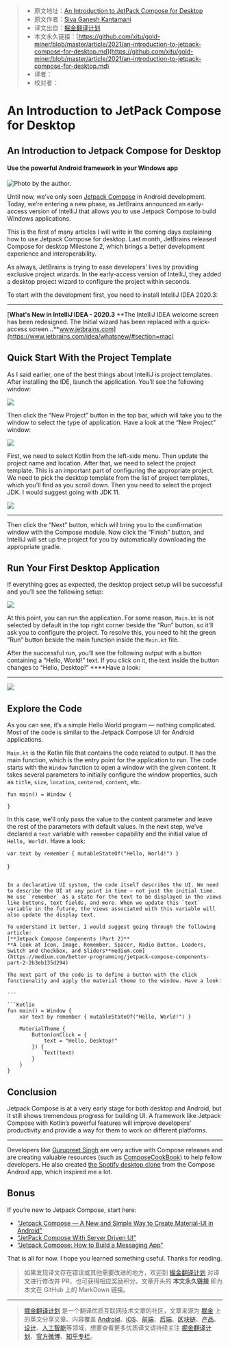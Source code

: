 > * 原文地址：[An Introduction to JetPack Compose for Desktop](https://betterprogramming.pub/an-introduction-to-jetpack-compose-for-desktop-5c3bf8629dc5)
> * 原文作者：[Siva Ganesh Kantamani](https://medium.com/@sgkantamani)
> * 译文出自：[掘金翻译计划](https://github.com/xitu/gold-miner)
> * 本文永久链接：[https://github.com/xitu/gold-miner/blob/master/article/2021/an-introduction-to-jetpack-compose-for-desktop.md](https://github.com/xitu/gold-miner/blob/master/article/2021/an-introduction-to-jetpack-compose-for-desktop.md)
> * 译者：
> * 校对者：

# An Introduction to JetPack Compose for Desktop

## An Introduction to Jetpack Compose for Desktop

#### Use the powerful Android framework in your Windows app

![Photo by the author.](https://cdn-images-1.medium.com/max/2738/1*3wOqMMXsvUfkDTWXUri_EQ.png)

Until now, we’ve only seen [Jetpack Compose](https://developer.android.com/jetpack/compose) in Android development. Today, we’re entering a new phase, as JetBrains announced an early-access version of IntelliJ that allows you to use Jetpack Compose to build Windows applications.

This is the first of many articles I will write in the coming days explaining how to use Jetpack Compose for desktop. Last month, JetBrains released Compose for desktop Milestone 2, which brings a better development experience and interoperability.

As always, JetBrains is trying to ease developers’ lives by providing exclusive project wizards. In the early-access version of IntelliJ, they added a desktop project wizard to configure the project within seconds.

To start with the development first, you need to install IntelliJ IDEA 2020.3:

---
[**What's New in IntelliJ IDEA - 2020.3**
**The IntelliJ IDEA welcome screen has been redesigned. The Initial wizard has been replaced with a quick-access screen…**www.jetbrains.com](https://www.jetbrains.com/idea/whatsnew/#section=mac)

## Quick Start With the Project Template

As I said earlier, one of the best things about IntelliJ is project templates. After installing the IDE, launch the application. You’ll see the following window:

![](https://cdn-images-1.medium.com/max/2498/1*x-OrVhcmjnr0FKOlNHjNoQ.png)

Then click the “New Project” button in the top bar, which will take you to the window to select the type of application. Have a look at the “New Project” window:

![](https://cdn-images-1.medium.com/max/2944/1*M2u_N3K-1DY9Q3WaYBnB0w.png)

First, we need to select Kotlin from the left-side menu. Then update the project name and location. After that, we need to select the project template. This is an important part of configuring the appropriate project. We need to pick the desktop template from the list of project templates, which you’ll find as you scroll down. Then you need to select the project JDK. I would suggest going with JDK 11.

![](https://cdn-images-1.medium.com/max/2944/1*XyyhciTuFLCVhk_hF10xCw.png)

---

Then click the “Next” button, which will bring you to the confirmation window with the Compose module. Now click the “Finish” button, and IntelliJ will set up the project for you by automatically downloading the appropriate gradle.

## Run Your First Desktop Application

If everything goes as expected, the desktop project setup will be successful and you’ll see the following setup:

![](https://cdn-images-1.medium.com/max/3840/1*iU2it0DXYOt0qxJQB1VgBQ.png)

At this point, you can run the application. For some reason, `Main.kt` is not selected by default in the top right corner beside the “Run” button, so it’ll ask you to configure the project. To resolve this, you need to hit the green “Run” button beside the main function inside the `Main.kt` file.

After the successful run, you’ll see the following output with a button containing a “Hello, World!” text. If you click on it, the text inside the button changes to “Hello, Desktop!” ****Have a look:

---

![](https://cdn-images-1.medium.com/max/2002/1*AMNYP559WHhfKFvpGrmN4g.gif)

## Explore the Code

As you can see, it’s a simple Hello World program — nothing complicated. Most of the code is similar to the Jetpack Compose UI for Android applications.

`Main.kt` is the Kotlin file that contains the code related to output. It has the main function, which is the entry point for the application to run. The code starts with the `Window` function to open a window with the given content. It takes several parameters to initially configure the window properties, such as `title`, `size`, `location`, `centered`, `content`, etc.

```
fun main() = Window {

}
```

In this case, we’ll only pass the value to the content parameter and leave the rest of the parameters with default values. In the next step, we’ve declared a `text` variable with `remember` capability and the initial value of `Hello, World!`. Have a look:

    var text by remember { mutableStateOf("Hello, World!") }

}
```

In a declarative UI system, the code itself describes the UI. We need to describe the UI at any point in time — not just the initial time. We use `remember` as a state for the text to be displayed in the views like buttons, text fields, and more. When we update this `text` variable in the future, the views associated with this variable will also update the display text.

To understand it better, I would suggest going through the following article:
[**Jetpack Compose Components (Part 2)**
**A look at Icon, Image, Remember, Spacer, Radio Button, Loaders, Switch and Checkbox, and Sliders**medium.com](https://medium.com/better-programming/jetpack-compose-components-part-2-2b3eb135d294)

The next part of the code is to define a button with the click functionality and apply the material theme to the window. Have a look:

---

```Kotlin
fun main() = Window {
    var text by remember { mutableStateOf("Hello, World!") }

    MaterialTheme {
        Button(onClick = {
            text = "Hello, Desktop!"
        }) {
            Text(text)
        }
    }
}
```

## Conclusion

Jetpack Compose is at a very early stage for both desktop and Android, but it still shows tremendous progress for building UI. A framework like Jetpack Compose with Kotlin’s powerful features will improve developers’ productivity and provide a way for them to work on different platforms.

---

Developers like [Gurupreet Singh](https://twitter.com/_gurupreet) are very active with Compose releases and are creating valuable resources (such as [ComposeCookBook](https://github.com/Gurupreet/ComposeCookBook)) to help fellow developers. He also created [the Spotify desktop clone](https://github.com/Gurupreet/ComposeSpotifyDesktop) from the Compose Android app, which inspired me a lot.

## Bonus

If you’re new to Jetpack Compose, start here:

* [“Jetpack Compose — A New and Simple Way to Create Material-UI in Android”](https://medium.com/better-programming/jetpack-compose-a-new-and-simple-way-to-create-material-ui-in-android-f49c6fcb448b)
* [“JetPack Compose With Server Driven UI”](https://medium.com/android-dev-hacks/jetpack-compose-with-server-driven-ui-396a19f0a661)
* [“Jetpack Compose: How to Build a Messaging App”](https://medium.com/better-programming/jetpack-compose-how-to-build-a-messaging-app-e2cdc828c00f)

That is all for now. I hope you learned something useful. Thanks for reading.

> 如果发现译文存在错误或其他需要改进的地方，欢迎到 [掘金翻译计划](https://github.com/xitu/gold-miner) 对译文进行修改并 PR，也可获得相应奖励积分。文章开头的 **本文永久链接** 即为本文在 GitHub 上的 MarkDown 链接。

---

> [掘金翻译计划](https://github.com/xitu/gold-miner) 是一个翻译优质互联网技术文章的社区，文章来源为 [掘金](https://juejin.im) 上的英文分享文章。内容覆盖 [Android](https://github.com/xitu/gold-miner#android)、[iOS](https://github.com/xitu/gold-miner#ios)、[前端](https://github.com/xitu/gold-miner#前端)、[后端](https://github.com/xitu/gold-miner#后端)、[区块链](https://github.com/xitu/gold-miner#区块链)、[产品](https://github.com/xitu/gold-miner#产品)、[设计](https://github.com/xitu/gold-miner#设计)、[人工智能](https://github.com/xitu/gold-miner#人工智能)等领域，想要查看更多优质译文请持续关注 [掘金翻译计划](https://github.com/xitu/gold-miner)、[官方微博](http://weibo.com/juejinfanyi)、[知乎专栏](https://zhuanlan.zhihu.com/juejinfanyi)。
